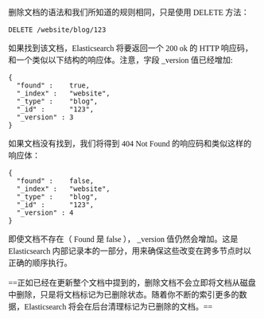 <font face="SimSun" size=3>

删除文档的语法和我们所知道的规则相同，只是使用 DELETE 方法：

~~~
DELETE /website/blog/123
~~~
 
如果找到该文档，Elasticsearch 将要返回一个 200 ok 的 HTTP 响应码，和一个类似以下结构的响应体。注意，字段 _version 值已经增加:

~~~
{
  "found" :    true,
  "_index" :   "website",
  "_type" :    "blog",
  "_id" :      "123",
  "_version" : 3
}
~~~

如果文档没有找到，我们将得到 404 Not Found 的响应码和类似这样的响应体：

~~~
{
  "found" :    false,
  "_index" :   "website",
  "_type" :    "blog",
  "_id" :      "123",
  "_version" : 4
}
~~~

即使文档不存在（ Found 是 false ）， _version 值仍然会增加。这是 Elasticsearch 内部记录本的一部分，用来确保这些改变在跨多节点时以正确的顺序执行。

==正如已经在更新整个文档中提到的，删除文档不会立即将文档从磁盘中删除，只是将文档标记为已删除状态。随着你不断的索引更多的数据，Elasticsearch 将会在后台清理标记为已删除的文档。==

</font>